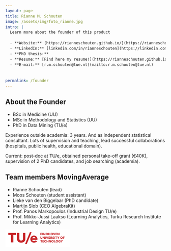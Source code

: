 ```yaml
---
layout: page
title: Rianne M. Schouten
image: /assets/img/foto_rianne.jpg
intro: |
  Learn more about the founder of this product

  - **Website:** [https://rianneschouten.github.io/](https://rianneschouten.github.io/)
  - **LinkedIn:** [linkedin.com/in/rianneschouten](https://linkedin.com/in/rianneschouten)
  - **PhD thesis:** 
  - **Resume:** [Find here my resume!](https://rianneschouten.github.io/pdfs/ResumeRianneSchouten.pdf)
  - **E-mail:** [r.m.schouten@tue.nl](mailto:r.m.schouten@tue.nl)


permalink: /founder
---
```


## About the Founder

- BSc in Medicine (UU)
- MSc in Methodology and Statistics (UU)
- PhD in Data Mining (TU/e)

Experience outside academia: 3 years. And as independent statistical consultant. Lots of supervision and teaching, lead successful collaborations (hospitals, public health, educational domain).

Current: post-doc at TU/e, obtained personal take-off grant (€40K), supervision of 2 PhD candidates, and job searching (academia).

## Team members MovingAverage

- Rianne Schouten (lead) 
- Moos Schouten (student assistant) 
- Lieke van den Biggelaar (PhD candidate) 
- Martijn Slob (CEO AlgebraKit) 
- Prof. Panos Markopoulos (Industrial Design TU/e) 
- Prof. Mikko-Jussi Laakso (Learning Analytics, Turku Research Institute for Learning Analytics) 

<img src="/assets/img/logo_eindhoven.svg" alt="Logo Eindhoven University" style="max-width: 40%;"/>
